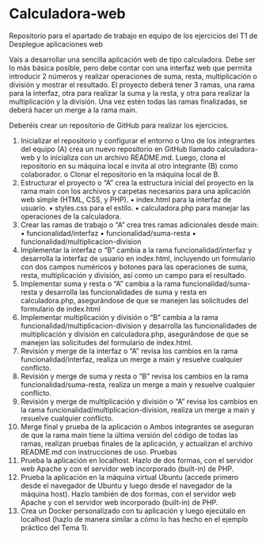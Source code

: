# Calculadora-web
Repositorio para el apartado de trabajo en equipo de los ejercicios del T1 de Desplegue aplicaciones web


Vais a desarrollar una sencilla aplicación web de tipo calculadora. Debe ser lo más básica posible,
pero debe contar con una interfaz web que permita introducir 2 números y realizar operaciones
de suma, resta, multiplicación o división y mostrar el resultado. El proyecto deberá tener 3
ramas, una rama para la interfaz, otra para realizar la suma y la resta, y otra para realizar la
multiplicación y la división. Una vez estén todas las ramas finalizadas, se deberá hacer un merge
a la rama main.

Deberéis crear un repositorio de GitHub para realizar los ejercicios.
1. Inicializar el repositorio y configurar el entorno
o Uno de los integrantes del equipo (A) crea un nuevo repositorio en GitHub llamado
calculadora-web y lo inicializa con un archivo README.md. Luego, clona el
repositorio en su máquina local e invita al otro integrante (B) como colaborador.
o Clonar el repositorio en la máquina local de B.
2. Estructurar el proyecto
o “A” crea la estructura inicial del proyecto en la rama main con los archivos y carpetas
necesarios para una aplicación web simple (HTML, CSS, y PHP).
▪ index.html para la interfaz de usuario.
▪ styles.css para el estilo.
▪ calculadora.php para manejar las operaciones de la calculadora.
3. Crear las ramas de trabajo
o “A” crea tres ramas adicionales desde main:
▪ funcionalidad/interfaz
▪ funcionalidad/suma-resta
▪ funcionalidad/multiplicacion-division
4. Implementar la interfaz
o “B” cambia a la rama funcionalidad/interfaz y desarrolla la interfaz de usuario en
index.html, incluyendo un formulario con dos campos numéricos y botones para las
operaciones de suma, resta, multiplicación y división, así como un campo para el
resultado.
5. Implementar suma y resta
o “A” cambia a la rama funcionalidad/suma-resta y desarrolla las funcionalidades de
suma y resta en calculadora.php, asegurándose de que se manejen las solicitudes
del formulario de index.html
6. Implementar multiplicación y división
o “B” cambia a la rama funcionalidad/multiplicacion-division y desarrolla las
funcionalidades de multiplicación y división en calculadora.php, asegurándose de
que se manejen las solicitudes del formulario de index.html.
7. Revisión y merge de la interfaz
o “A” revisa los cambios en la rama funcionalidad/interfaz, realiza un merge a main y
resuelve cualquier conflicto.
8. Revisión y merge de suma y resta
o “B” revisa los cambios en la rama funcionalidad/suma-resta, realiza un merge a main
y resuelve cualquier conflicto.
9. Revisión y merge de multiplicación y división
o “A” revisa los cambios en la rama funcionalidad/multiplicacion-division, realiza un
merge a main y resuelve cualquier conflicto.
10. Merge final y prueba de la aplicación
o Ambos integrantes se aseguran de que la rama main tiene la última versión del
código de todas las ramas, realizan pruebas finales de la aplicación, y actualizan el
archivo README.md con instrucciones de uso.
Pruebas
1. Prueba la aplicación en localhost. Hazlo de dos formas, con el servidor web Apache y con el
servidor web incorporado (built-in) de PHP.
2. Prueba la aplicación en la máquina virtual Ubuntu (accede primero desde el navegador de
Ubuntu y luego desde el navegador de la máquina host). Hazlo también de dos formas, con
el servidor web Apache y con el servidor web incorporado (built-in) de PHP.
3. Crea un Docker personalizado con tu aplicación y luego ejecútalo en localhost (hazlo de
manera similar a cómo lo has hecho en el ejemplo práctico del Tema 1).
